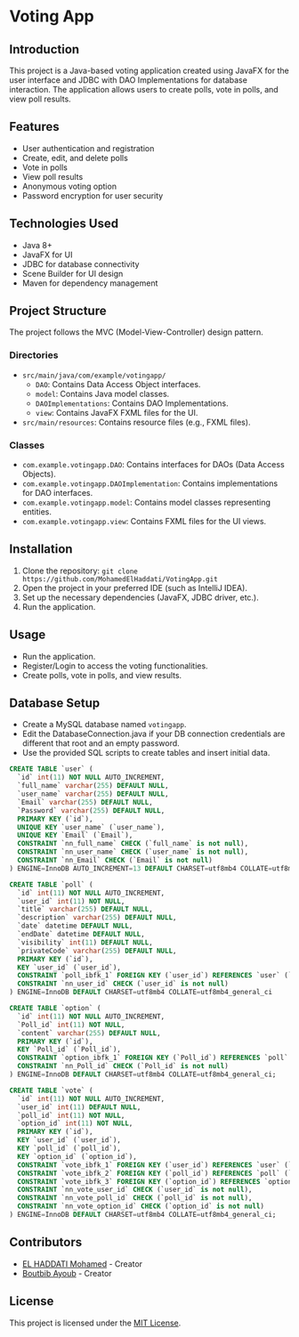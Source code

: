 # Voting App

## Introduction
This project is a Java-based voting application created using JavaFX for the user interface and JDBC with DAO Implementations for database interaction. The application allows users to create polls, vote in polls, and view poll results.

## Features
- User authentication and registration
- Create, edit, and delete polls
- Vote in polls
- View poll results
- Anonymous voting option
- Password encryption for user security

## Technologies Used
- Java 8+
- JavaFX for UI
- JDBC for database connectivity
- Scene Builder for UI design
- Maven for dependency management

## Project Structure
The project follows the MVC (Model-View-Controller) design pattern.

### Directories
- `src/main/java/com/example/votingapp/`
    - `DAO`: Contains Data Access Object interfaces.
    - `model`: Contains Java model classes.
    - `DAOImplementations`: Contains DAO Implementations.
    - `view`: Contains JavaFX FXML files for the UI.
- `src/main/resources`: Contains resource files (e.g., FXML files).

### Classes
- `com.example.votingapp.DAO`: Contains interfaces for DAOs (Data Access Objects).
- `com.example.votingapp.DAOImplementation`: Contains implementations for DAO interfaces.
- `com.example.votingapp.model`: Contains model classes representing entities.
- `com.example.votingapp.view`: Contains FXML files for the UI views.

## Installation
1. Clone the repository: `git clone https://github.com/MohamedElHaddati/VotingApp.git`
2. Open the project in your preferred IDE (such as IntelliJ IDEA).
3. Set up the necessary dependencies (JavaFX, JDBC driver, etc.).
4. Run the application.

## Usage
- Run the application.
- Register/Login to access the voting functionalities.
- Create polls, vote in polls, and view results.

## Database Setup
- Create a MySQL database named `votingapp`.
- Edit the DatabaseConnection.java if your DB connection credentials are different that root and an empty password.
- Use the provided SQL scripts to create tables and insert initial data.
```sql
CREATE TABLE `user` (
  `id` int(11) NOT NULL AUTO_INCREMENT,
  `full_name` varchar(255) DEFAULT NULL,
  `user_name` varchar(255) DEFAULT NULL,
  `Email` varchar(255) DEFAULT NULL,
  `Password` varchar(255) DEFAULT NULL,
  PRIMARY KEY (`id`),
  UNIQUE KEY `user_name` (`user_name`),
  UNIQUE KEY `Email` (`Email`),
  CONSTRAINT `nn_full_name` CHECK (`full_name` is not null),
  CONSTRAINT `nn_user_name` CHECK (`user_name` is not null),
  CONSTRAINT `nn_Email` CHECK (`Email` is not null)
) ENGINE=InnoDB AUTO_INCREMENT=13 DEFAULT CHARSET=utf8mb4 COLLATE=utf8mb4_general_ci;

CREATE TABLE `poll` (
  `id` int(11) NOT NULL AUTO_INCREMENT,
  `user_id` int(11) NOT NULL,
  `title` varchar(255) DEFAULT NULL,
  `description` varchar(255) DEFAULT NULL,
  `date` datetime DEFAULT NULL,
  `endDate` datetime DEFAULT NULL,
  `visibility` int(11) DEFAULT NULL,
  `privateCode` varchar(255) DEFAULT NULL,
  PRIMARY KEY (`id`),
  KEY `user_id` (`user_id`),
  CONSTRAINT `poll_ibfk_1` FOREIGN KEY (`user_id`) REFERENCES `user` (`id`),
  CONSTRAINT `nn_user_id` CHECK (`user_id` is not null)
) ENGINE=InnoDB DEFAULT CHARSET=utf8mb4 COLLATE=utf8mb4_general_ci

CREATE TABLE `option` (
  `id` int(11) NOT NULL AUTO_INCREMENT,
  `Poll_id` int(11) NOT NULL,
  `content` varchar(255) DEFAULT NULL,
  PRIMARY KEY (`id`),
  KEY `Poll_id` (`Poll_id`),
  CONSTRAINT `option_ibfk_1` FOREIGN KEY (`Poll_id`) REFERENCES `poll` (`id`),
  CONSTRAINT `nn_Poll_id` CHECK (`Poll_id` is not null)
) ENGINE=InnoDB DEFAULT CHARSET=utf8mb4 COLLATE=utf8mb4_general_ci;

CREATE TABLE `vote` (
  `id` int(11) NOT NULL AUTO_INCREMENT,
  `user_id` int(11) DEFAULT NULL,
  `poll_id` int(11) NOT NULL,
  `option_id` int(11) NOT NULL,
  PRIMARY KEY (`id`),
  KEY `user_id` (`user_id`),
  KEY `poll_id` (`poll_id`),
  KEY `option_id` (`option_id`),
  CONSTRAINT `vote_ibfk_1` FOREIGN KEY (`user_id`) REFERENCES `user` (`id`),
  CONSTRAINT `vote_ibfk_2` FOREIGN KEY (`poll_id`) REFERENCES `poll` (`id`),
  CONSTRAINT `vote_ibfk_3` FOREIGN KEY (`option_id`) REFERENCES `option` (`id`),
  CONSTRAINT `nn_vote_user_id` CHECK (`user_id` is not null),
  CONSTRAINT `nn_vote_poll_id` CHECK (`poll_id` is not null),
  CONSTRAINT `nn_vote_option_id` CHECK (`option_id` is not null)
) ENGINE=InnoDB DEFAULT CHARSET=utf8mb4 COLLATE=utf8mb4_general_ci;
```

## Contributors
- [EL HADDATI Mohamed](https://github.com/MohamedElHaddati) - Creator
- [Boutbib Ayoub](https://github.com/BoutbibB) - Creator

## License
This project is licensed under the [MIT License](LICENSE).





